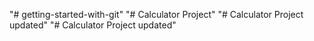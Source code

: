 "# getting-started-with-git" 
"# Calculator Project" 
"# Calculator Project updated" 
"# Calculator Project updated" 
